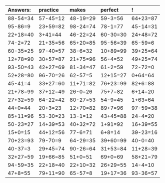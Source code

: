 | Answers: | practice | makes | perfect | ! |
| :--- | :--- | :--- | :--- | :--- |
| 88-54=34 | 57-45=12 | 48-19=29 | 59-3=56 | 64+23=87 | 
| 95-86=9 | 23+59=82 | 98-24=74 | 78-1=77 | 45-14=31 | 
| 22+18=40 | 3+41=44 | 46-22=24 | 60-30=30 | 24+48=72 | 
| 74-2=72 | 21+35=56 | 65+20=85 | 95-56=39 | 65-59=6 | 
| 60-35=25 | 97-40=57 | 38-6=32 | 10+89=99 | 39+25=64 | 
| 12+78=90 | 30+57=87 | 21+75=96 | 56-4=52 | 49+25=74 | 
| 93-50=43 | 42+27=69 | 81-34=47 | 61-2=59 | 72-72=0 | 
| 52+28=80 | 96-70=26 | 62-57=5 | 12+15=27 | 0+64=64 | 
| 45-41=4 | 33+27=60 | 11+71=82 | 76+23=99 | 82+6=88 | 
| 21+78=99 | 37+12=49 | 26-0=26 | 75+7=82 | 6+14=20 | 
| 27+32=59 | 64-22=42 | 80-27=53 | 54-9=45 | 1+63=64 | 
| 44+0=44 | 20+3=23 | 12+70=82 | 89+7=96 | 97-59=38 | 
| 85+11=96 | 53-30=23 | 13-1=12 | 43+45=88 | 24-4=20 | 
| 50-23=27 | 14+39=53 | 40+32=72 | 1+91=92 | 16+39=55 | 
| 15+0=15 | 44+12=56 | 77-6=71 | 6+8=14 | 39-23=16 | 
| 70+23=93 | 79-70=9 | 64-29=35 | 39+60=99 | 40-0=40 | 
| 40-37=3 | 29+45=74 | 90-26=64 | 31+53=84 | 11+28=39 | 
| 32+27=59 | 19+66=85 | 51+0=51 | 69+0=69 | 58+21=79 | 
| 94-59=35 | 22+18=40 | 22+10=32 | 26+29=55 | 14-4=10 | 
| 47+8=55 | 79+11=90 | 65-57=8 | 19+17=36 | 93-36=57 | 
